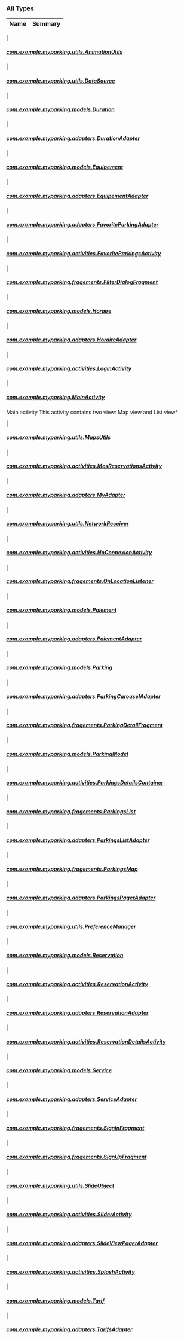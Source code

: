 

### All Types

| Name | Summary |
|---|---|
|

##### [com.example.myparking.utils.AnimationUtils](../com.example.myparking.utils/-animation-utils/index.md)


|

##### [com.example.myparking.utils.DataSource](../com.example.myparking.utils/-data-source/index.md)


|

##### [com.example.myparking.models.Duration](../com.example.myparking.models/-duration/index.md)


|

##### [com.example.myparking.adapters.DurationAdapter](../com.example.myparking.adapters/-duration-adapter/index.md)


|

##### [com.example.myparking.models.Equipement](../com.example.myparking.models/-equipement/index.md)


|

##### [com.example.myparking.adapters.EquipementAdapter](../com.example.myparking.adapters/-equipement-adapter/index.md)


|

##### [com.example.myparking.adapters.FavoriteParkingAdapter](../com.example.myparking.adapters/-favorite-parking-adapter/index.md)


|

##### [com.example.myparking.activities.FavoriteParkingsActivity](../com.example.myparking.activities/-favorite-parkings-activity/index.md)


|

##### [com.example.myparking.fragements.FilterDialogFragment](../com.example.myparking.fragements/-filter-dialog-fragment/index.md)


|

##### [com.example.myparking.models.Horaire](../com.example.myparking.models/-horaire/index.md)


|

##### [com.example.myparking.adapters.HoraireAdapter](../com.example.myparking.adapters/-horaire-adapter/index.md)


|

##### [com.example.myparking.activities.LoginActivity](../com.example.myparking.activities/-login-activity/index.md)


|

##### [com.example.myparking.MainActivity](../com.example.myparking/-main-activity/index.md)

Main activity
This activity contains two view: Map view and List view*


|

##### [com.example.myparking.utils.MapsUtils](../com.example.myparking.utils/-maps-utils/index.md)


|

##### [com.example.myparking.activities.MesReservationsActivity](../com.example.myparking.activities/-mes-reservations-activity/index.md)


|

##### [com.example.myparking.adapters.MyAdapter](../com.example.myparking.adapters/-my-adapter/index.md)


|

##### [com.example.myparking.utils.NetworkReceiver](../com.example.myparking.utils/-network-receiver/index.md)


|

##### [com.example.myparking.activities.NoConnexionActivity](../com.example.myparking.activities/-no-connexion-activity/index.md)


|

##### [com.example.myparking.fragements.OnLocationListener](../com.example.myparking.fragements/-on-location-listener/index.md)


|

##### [com.example.myparking.models.Paiement](../com.example.myparking.models/-paiement/index.md)


|

##### [com.example.myparking.adapters.PaiementAdapter](../com.example.myparking.adapters/-paiement-adapter/index.md)


|

##### [com.example.myparking.models.Parking](../com.example.myparking.models/-parking/index.md)


|

##### [com.example.myparking.adapters.ParkingCarouselAdapter](../com.example.myparking.adapters/-parking-carousel-adapter/index.md)


|

##### [com.example.myparking.fragements.ParkingDetailFragment](../com.example.myparking.fragements/-parking-detail-fragment/index.md)


|

##### [com.example.myparking.models.ParkingModel](../com.example.myparking.models/-parking-model/index.md)


|

##### [com.example.myparking.activities.ParkingsDetailsContainer](../com.example.myparking.activities/-parkings-details-container/index.md)


|

##### [com.example.myparking.fragements.ParkingsList](../com.example.myparking.fragements/-parkings-list/index.md)


|

##### [com.example.myparking.adapters.ParkingsListAdapter](../com.example.myparking.adapters/-parkings-list-adapter/index.md)


|

##### [com.example.myparking.fragements.ParkingsMap](../com.example.myparking.fragements/-parkings-map/index.md)


|

##### [com.example.myparking.adapters.ParkingsPagerAdapter](../com.example.myparking.adapters/-parkings-pager-adapter/index.md)


|

##### [com.example.myparking.utils.PreferenceManager](../com.example.myparking.utils/-preference-manager/index.md)


|

##### [com.example.myparking.models.Reservation](../com.example.myparking.models/-reservation/index.md)


|

##### [com.example.myparking.activities.ReservationActivity](../com.example.myparking.activities/-reservation-activity/index.md)


|

##### [com.example.myparking.adapters.ReservationAdapter](../com.example.myparking.adapters/-reservation-adapter/index.md)


|

##### [com.example.myparking.activities.ReservationDetailsActivity](../com.example.myparking.activities/-reservation-details-activity/index.md)


|

##### [com.example.myparking.models.Service](../com.example.myparking.models/-service/index.md)


|

##### [com.example.myparking.adapters.ServiceAdapter](../com.example.myparking.adapters/-service-adapter/index.md)


|

##### [com.example.myparking.fragements.SignInFragment](../com.example.myparking.fragements/-sign-in-fragment/index.md)


|

##### [com.example.myparking.fragements.SignUpFragment](../com.example.myparking.fragements/-sign-up-fragment/index.md)


|

##### [com.example.myparking.utils.SlideObject](../com.example.myparking.utils/-slide-object/index.md)


|

##### [com.example.myparking.activities.SliderActivity](../com.example.myparking.activities/-slider-activity/index.md)


|

##### [com.example.myparking.adapters.SlideViewPagerAdapter](../com.example.myparking.adapters/-slide-view-pager-adapter/index.md)


|

##### [com.example.myparking.activities.SplashActivity](../com.example.myparking.activities/-splash-activity/index.md)


|

##### [com.example.myparking.models.Tarif](../com.example.myparking.models/-tarif/index.md)


|

##### [com.example.myparking.adapters.TarifsAdapter](../com.example.myparking.adapters/-tarifs-adapter/index.md)


